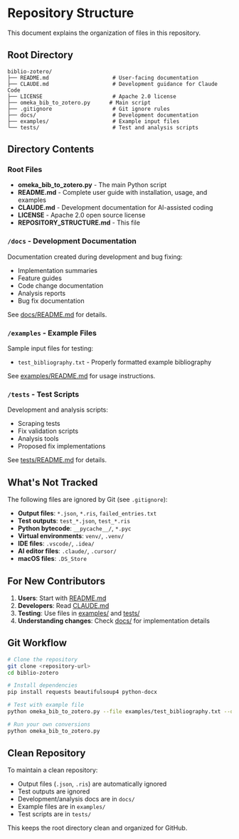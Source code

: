 # Repository Structure

This document explains the organization of files in this repository.

## Root Directory

```
biblio-zotero/
├── README.md                    # User-facing documentation
├── CLAUDE.md                    # Development guidance for Claude Code
├── LICENSE                      # Apache 2.0 license
├── omeka_bib_to_zotero.py      # Main script
├── .gitignore                   # Git ignore rules
├── docs/                        # Development documentation
├── examples/                    # Example input files
└── tests/                       # Test and analysis scripts
```

## Directory Contents

### Root Files

- **omeka_bib_to_zotero.py** - The main Python script
- **README.md** - Complete user guide with installation, usage, and examples
- **CLAUDE.md** - Development documentation for AI-assisted coding
- **LICENSE** - Apache 2.0 open source license
- **REPOSITORY_STRUCTURE.md** - This file

### `/docs` - Development Documentation

Documentation created during development and bug fixing:

- Implementation summaries
- Feature guides
- Code change documentation
- Analysis reports
- Bug fix documentation

See [docs/README.md](docs/README.md) for details.

### `/examples` - Example Files

Sample input files for testing:

- `test_bibliography.txt` - Properly formatted example bibliography

See [examples/README.md](examples/README.md) for usage instructions.

### `/tests` - Test Scripts

Development and analysis scripts:

- Scraping tests
- Fix validation scripts
- Analysis tools
- Proposed fix implementations

See [tests/README.md](tests/README.md) for details.

## What's Not Tracked

The following files are ignored by Git (see `.gitignore`):

- **Output files**: `*.json`, `*.ris`, `failed_entries.txt`
- **Test outputs**: `test_*.json`, `test_*.ris`
- **Python bytecode**: `__pycache__/`, `*.pyc`
- **Virtual environments**: `venv/`, `.venv/`
- **IDE files**: `.vscode/`, `.idea/`
- **AI editor files**: `.claude/`, `.cursor/`
- **macOS files**: `.DS_Store`

## For New Contributors

1. **Users**: Start with [README.md](README.md)
2. **Developers**: Read [CLAUDE.md](CLAUDE.md)
3. **Testing**: Use files in [examples/](examples/) and [tests/](tests/)
4. **Understanding changes**: Check [docs/](docs/) for implementation details

## Git Workflow

```bash
# Clone the repository
git clone <repository-url>
cd biblio-zotero

# Install dependencies
pip install requests beautifulsoup4 python-docx

# Test with example file
python omeka_bib_to_zotero.py --file examples/test_bibliography.txt --out test.json

# Run your own conversions
python omeka_bib_to_zotero.py
```

## Clean Repository

To maintain a clean repository:

- Output files (`.json`, `.ris`) are automatically ignored
- Test outputs are ignored
- Development/analysis docs are in `docs/`
- Example files are in `examples/`
- Test scripts are in `tests/`

This keeps the root directory clean and organized for GitHub.

